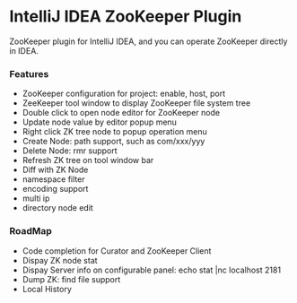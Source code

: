 IntelliJ IDEA ZooKeeper Plugin
=======================================
ZooKeeper plugin for IntelliJ IDEA, and you can operate ZooKeeper directly in IDEA.

### Features

* ZooKeeper configuration for project: enable, host, port
* ZeeKeeper tool window to display ZooKeeper file system tree
* Double click to open node editor for ZooKeeper node
* Update node value by editor popup menu
* Right click ZK tree node to popup operation menu
* Create Node: path support, such as com/xxx/yyy
* Delete Node: rmr support
* Refresh ZK tree on tool window bar
* Diff with ZK Node
* namespace filter
* encoding support
* multi ip
* directory node edit

### RoadMap

* Code completion for Curator and ZooKeeper Client
* Dispay ZK node stat
* Dispay Server info on configurable panel: echo stat |nc localhost 2181
* Dump ZK: find file support
* Local History
